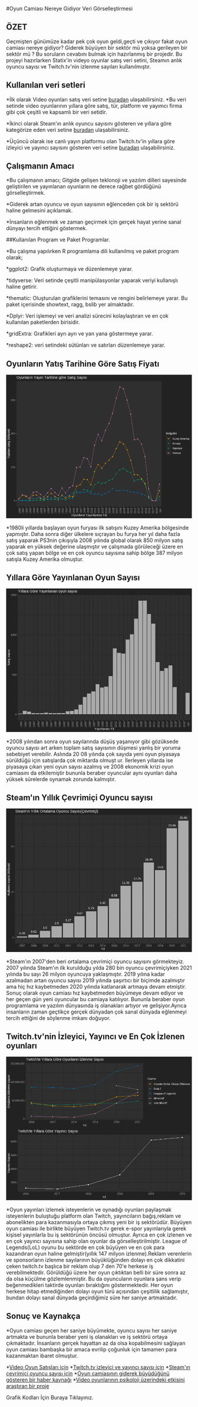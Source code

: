 #Oyun Camiası Nereye Gidiyor Veri Görselleştirmesi

## ÖZET

Geçmişten günümüze kadar pek çok oyun geldi,geçti ve çıkıyor fakat oyun camiası nereye gidiyor?
Giderek büyüyen bir sektör mü yoksa gerileyen bir sektör mü ? Bu soruların cevabını bulmak için
hazırlanmış bir projedir. Bu projeyi hazırlarken Statix'in videyo oyunlar satış veri setini,
Steamın anlık oyuncu sayısı ve Twitch.tv'nin izlenme sayıları kullanılmıştır.


## Kullanılan veri setleri

*İlk olarak Video oyunları satış veri setine [buradan](https://www.kaggle.com/datasets/gregorut/videogamesales) ulaşabilirsiniz.
*Bu veri setinde video oyunlarının yıllara göre satış, tür, platform ve yayımcı firma gibi çok çeşitli ve kapsamlı bir veri setidir.

*İkinci olarak Steam'ın anlık oyuncu sayısını gösteren ve yıllara göre kategörize eden veri setine [buradan](https://backlinko.com/steam-users)
ulaşabilirsiniz.

*Üçüncü olarak ise canlı yayın platformu olan Twitch.tv'in yıllara göre izleyici ve yayıncı sayısını gösteren veri setine [buradan](https://www.kaggle.com/code/suvojithaldar/analyzing-top-games-and-categories-on-twitch-2016) ulaşabilirsiniz.


## Çalışmanın Amacı

*Bu çalışmanın amacı; Gitgide gelişen teklonoji ve yazılım dilleri sayesinde geliştirilen ve yayınlanan oyunların ne derece rağbet gördüğünü görselleştirmek.

*Giderek artan oyuncu ve oyun sayısının eğlenceden çok bir iş sektörü haline gelmesini açıklamak.

*İnsanların eğlenmek ve zaman geçirmek için gerçek hayat yerine sanal dünyayı tercih ettiğini göstermek.

##Kullanılan Program ve Paket Programlar.

*Bu çalışma yapılırken R programlama dili kullanılmış ve paket program olarak;

*ggplot2: Grafik oluşturmaya ve düzenlemeye yarar.

*tidyverse: Veri setinde çeşitli manipülasyonlar yaparak veriyi kullanışlı haline getirir.

*thematic: Oluşturulan grafiklerini temasını ve rengini belirlemeye yarar. Bu paket içerisinde showtext, ragg, bslib yer almaktadır.

*Dplyr: Veri işlemeyi ve veri analizi sürecini kolaylaştıran ve en çok kullanılan paketlerden birisidir.

*gridExtra: Grafikleri ayrı ayrı ve yan yana göstermeye yarar.

*reshape2: veri setindeki sütünları ve satırları düzenlemeye yarar.

## Oyunların Yatış Tarihine Göre Satış Fiyatı

![vgsales](vgsales.png)

*1980li yıllarda başlayan oyun furyası ilk satışını Kuzey Amerika bölgesinde yapmıştır. 
Daha sonra diğer ülkelere sıçrayan bu furya her yıl daha fazla satış yaparak PS3nin 
çıkışıyla 2008 yılında global olarak 850 milyon satış yaparak en yüksek değerine
ulaşmıştır ve çalışmada görüleceği üzere en çok satış yapan bölge ve en çok oyuncu
sayısına sahip bölge 387 milyon satışla Kuzey Amerika olmuştur.

## Yıllara Göre Yayınlanan Oyun Sayısı

![vgsales2](vgsales2.png)

*2008 yılından sonra oyun sayılarında düşüş yaşanıyor gibi gözüksede oyuncu sayısı art
arken toplam satış sayısının düşmesi yanlış bir yoruma sebebiyet verebilir. Aslında 20
08 yılında çok sayıda yeni oyun piyasaya sürüldüğü için satışlarda çok miktarda olmuşt
ur. İlerleyen yıllarda ise piyasaya çıkan yeni oyun sayısı azalmış ve 2008 ekonomik krizi
oyun camiasını da etkilemiştir bununla beraber oyuncular aynı oyunları daha yüksek sürelerde
oynamak zorunda kalmıştır.

## Steam'ın Yıllık Çevrimiçi Oyuncu sayısı
![Steam](Steam.png)

*Steam'ın 2007'den beri ortalama çevrimiçi oyuncu sayısını görmekteyiz. 2007 yılında Steam'ın ilk kurulduğu yılda 280 bin oyuncu çevrimiçiyken 2021 yılında bu sayı 26 milyon oyuncuya yaklaşmıştır. 2019 yılına kadar azalmadan artan oyuncu sayısı 2019 yılında şaşırtıcı bir biçimde azalmıştır ama hiç hız kaybetmeden 2020 yılında katlanarak artmaya devam etmiştir. Sonuç olarak oyun camiası hız kaybetmeden büyümeye devam ediyor ve her geçen gün yeni oyuncular bu camiaya katılıyor. Bununla beraber oyun programlama ve yazılım dünyasında iş olanakları artıyor ve gelişiyor.Ayrıca insanların zaman geçtikçe gerçek dünyadan çok sanal dünyada eğlenmeyi tercih ettiğini de söylenme imkanı doğuyor.


## Twitch.tv'nin İzleyici, Yayıncı ve En Çok İzlenen oyunları

![twitch](twitch.png)

*Oyun yayınları izlemek isteyenlerin ve oynadığı oyunları paylaşmak isteyenlerin
buluştuğu platform olan Twitch, yayıncıların bağış,reklam ve abonelikten para 
kazanmasıyla ortaya çıkmış yeni bir iş sektörüdür. Büyüyen oyun camiası ile birlikte
büyüyen Twitch.tv gerek e-spor yayınlarıyla gerek kişisel yayınlarla bu iş sektörünün
öncüsü olmuştur. Ayrıca en çok izlenen ve en çok yayıncı sayısına sahip olan oyunlar da 
görselleştirilmiştir. League of Legends(LoL) oyunu bu sektörde en çok büyüyen ve en
çok para kazandıran oyun haline gelmiştir(yıllık 147 milyon izlenme).Reklam verenlerin
ve sponsorların izlenme sayılarının büyüklüğünden dolayı en çok dikkatini çeken
twitch.tv başlıca bir reklam olup 7 den 70'e herkese iş verebilmektedir. Görüldüğü üzere
her oyun çıktıktan belli bir süre sonra az da olsa küçülme gözlemlenmiştir. Bu da 
oyuncuların oyunlara şans verip beğenmedikleri taktirde oyunları bıraktığını
göstermektedir. Her oyun herkese hitap etmediğinden dolayı oyun türü açısından
çeşitlilik sağlamıştır, bundan dolayı sanal dünyada geçirdiğimiz süre her saniye
artmaktadır.

## Sonuç ve Kaynakça

*Oyun camiası geçen her saniye büyümekte, oyuncu sayısı her saniye artmakta ve bununla beraber yeni iş olanakları ve iş sektörü ortaya çıkmaktadır.
İnsanların gerçek hayattan az da olsa kopabilmesini sağlayan oyun camiası bambaşka bir amaca evrilip çoğunluk için tamamen para kazanmaktan ibaret olmuştur.

*[Video Oyun Satışları için](https://www.kaggle.com/datasets/gregorut/videogamesales)
*[Twitch.tv izleyici ve yayıncı sayısı için](https://www.kaggle.com/code/suvojithaldar/analyzing-top-games-and-categories-on-twitch-2016)
*[Steam'ın çevrimiçi oyuncu sayısı için](https://backlinko.com/steam-users)
*[Oyun camiasının giderek büyüdüğünü gösteren bir haber kaynağı](https://www.aa.com.tr/tr/bilim-teknoloji/oyun-pazarinin-buyuklugu-2021de-176-milyar-dolar-oldu/2495852)
*[Video oyunlarının psikoloji üzerindeki etkisini araştıran bir proje](https://www.frontiersin.org/articles/10.3389/fpsyg.2019.01731/full)


Grafik Kodları İçin Buraya Tıklayınız.







